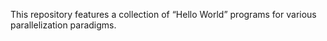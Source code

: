 This repository features a collection of “Hello World” programs for various
parallelization paradigms.
